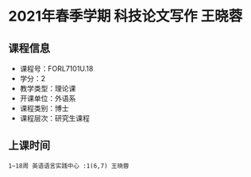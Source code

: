 # 2021年春季学期 科技论文写作 王晓蓉






## 课程信息

- 课程号：FORL7101U.18
- 学分：2
- 教学类型：理论课
- 开课单位：外语系
- 课程类别：博士
- 课程层次：研究生课程

## 上课时间

```
1~18周 英语语言实践中心 :1(6,7) 王晓蓉
```

